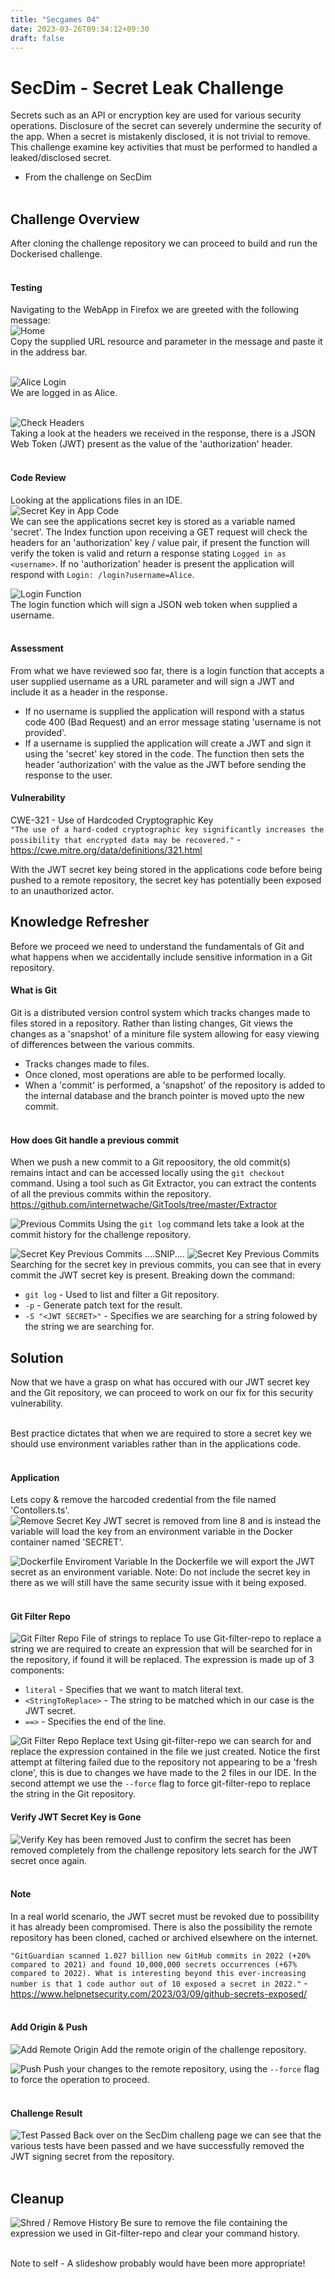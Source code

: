 ```yaml
---
title: "Secgames 04"
date: 2023-03-26T09:34:12+09:30
draft: false
---
```


# SecDim - Secret Leak Challenge
Secrets such as an API or encryption key are used for various security operations. Disclosure of the secret can severely undermine the security of the app. When a secret is mistakenly disclosed, it is not trivial to remove. This challenge examine key activities that must be performed to handled a leaked/disclosed secret.  
- From the challenge on SecDim  
&nbsp;
<!--more-->

## Challenge Overview
After cloning the challenge repository we can proceed to build and run the Dockerised challenge.  
&nbsp;

#### Testing
Navigating to the WebApp in Firefox we are greeted with the following message:  
![Home](/blog/secdim/secgames/secgames_04/img/1_Webapp_Home.png)  
Copy the supplied URL resource and parameter in the message and paste it in the address bar.  
&nbsp;

![Alice Login](/blog/secdim/secgames/secgames_04/img/1_Webapp_Alice.png)  
We are logged in as Alice.  
&nbsp;

![Check Headers](/blog/secdim/secgames/secgames_04/img/1_Webapp_Alice_Headers.png)  
Taking a look at the headers we received in the response, there is a JSON Web Token (JWT) present as the value of the 'authorization' header.  
&nbsp;

#### Code Review
Looking at the applications files in an IDE.  
![Secret Key in App Code](/blog/secdim/secgames/secgames_04/img/2_Exposed_Secret.png)  
We can see the applications secret key is stored as a variable named 'secret'. The Index function upon receiving a GET request will check the headers for an 'authorization' key / value pair, if present the function will verify the token is valid and return a response stating ```Logged in as <username>```. If no 'authorization' header is present the application will respond with ```Login: /login?username=Alice```.  

![Login Function](/blog/secdim/secgames/secgames_04/img/2_Login_Function.png)  
The login function which will sign a JSON web token when supplied a username.  
&nbsp;

#### Assessment
From what we have reviewed soo far, there is a login function that accepts a user supplied username as a URL parameter and will sign a JWT and include it as a header in the response.   
* If no username is supplied the application will respond with a status code 400 (Bad Request) and an error message stating 'username is not provided'. 
* If a username is supplied the application will create a JWT and sign it using the 'secret' key stored in the code. The function then sets the header 'authorization' with the value as the JWT before sending the response to the user.
&nbsp;

#### Vulnerability
CWE-321 - Use of Hardcoded Cryptographic Key  
```"The use of a hard-coded cryptographic key significantly increases the possibility that encrypted data may be recovered."``` - https://cwe.mitre.org/data/definitions/321.html  

With the JWT secret key being stored in the applications code before being pushed to a remote repository, the secret key has potentially been exposed to an unauthorized actor.
&nbsp;

## Knowledge Refresher
Before we proceed we need to understand the fundamentals of Git and what happens when we accidentally include sensitive information in a Git repository.
&nbsp;

#### What is Git
Git is a distributed version control system which tracks changes made to files stored in a repository. Rather than listing changes, Git views the changes as a 'snapshot' of a miniture file system allowing for easy viewing of differences between the various commits.  

* Tracks changes made to files.
* Once cloned, most operations are able to be performed locally.
* When a 'commit' is performed, a 'snapshot' of the repository is added to the  internal database and the branch pointer is moved upto the new commit.  
&nbsp;

#### How does Git handle a previous commit
When we push a new commit to a Git repoository, the old commit(s) remains intact and can be accessed locally using the ```git checkout``` command. Using a tool such as Git Extractor, you can extract the contents of all the previous commits within the repository. 
https://github.com/internetwache/GitTools/tree/master/Extractor

![Previous Commits](/blog/secdim/secgames/secgames_04/img/3_Git_Log.png)
Using the ```git log``` command lets take a look at the commit history for the challenge repository.  

![Secret Key Previous Commits](/blog/secdim/secgames/secgames_04/img/3_Git_Log_Secret_a.png)
....SNIP....
![Secret Key Previous Commits](/blog/secdim/secgames/secgames_04/img/3_Git_Log_Secret_b.png)
Searching for the secret key in previous commits, you can see that in every commit the JWT secret key is present.
Breaking down the command:
* ```git log``` - Used to list and filter a Git repository.
* ```-p``` - Generate patch text for the result.
*  ```-S "<JWT SECRET>"``` - Specifies we are searching for a string folowed by the string we are searching for. 
&nbsp;

## Solution
Now that we have a grasp on what has occured with our JWT secret key and the Git repository, we can proceed to work on our fix for this security vulnerability.  
&nbsp;

Best practice dictates that when we are required to store a secret key we should use environment variables rather than in the applications code.  
&nbsp;

#### Application
Lets copy & remove the harcoded credential from the file named 'Contollers.ts'.  
![Remove Secret Key](/blog/secdim/secgames/secgames_04/img/4_Removed_Secret.png)
JWT secret is removed from line 8 and is instead the variable will load the key from an environment variable in the Docker container named 'SECRET'.

![Dockerfile Enviroment Variable](/blog/secdim/secgames/secgames_04/img/4_Dockerfile_Secret.png)
In the Dockerfile we will export the JWT secret as an environment variable. Note: Do not include the secret key in there as we will still have the same security issue with it being exposed.  
&nbsp;

#### Git Filter Repo
![Git Filter Repo File of strings to replace](/blog/secdim/secgames/secgames_04/img/5_Text_To_Replace.png)
To use Git-filter-repo to replace a string we are required to create an expression that will be searched for in the repository, if found it will be replaced. The expression is made up of 3 components:
* ```literal``` - Specifies that we want to match literal text.
* ```<StringToReplace>``` - The string to be matched which in our case is the JWT secret.
* ```==>``` - Specifies the end of the line.  


![Git Filter Repo Replace text](/blog/secdim/secgames/secgames_04/img/5_Git_Filter_Repo.png)
Using git-filter-repo we can search for and replace the expression contained in the file we just created. Notice the first attempt at filtering failed due to the repository not appearing to be a 'fresh clone', this is due to changes we have made to the 2 files in our IDE. In the second attempt we use the ```--force``` flag to force git-filter-repo to replace the string in the Git repository. 
&nbsp;

#### Verify JWT Secret Key is Gone
![Verify Key has been removed](/blog/secdim/secgames/secgames_04/img/6_Git_Log_Verify.png)
Just to confirm the secret has been removed completely from the challenge repository lets search for the JWT secret once again.  
&nbsp;

#### Note
In a real world scenario, the JWT secret must be revoked due to possibility it has already been compromised. There is also the possibility the remote repository has been cloned, cached or archived elsewhere on the internet.  

```"GitGuardian scanned 1.027 billion new GitHub commits in 2022 (+20% compared to 2021) and found 10,000,000 secrets occurrences (+67% compared to 2022). What is interesting beyond this ever-increasing number is that 1 code author out of 10 exposed a secret in 2022."``` - https://www.helpnetsecurity.com/2023/03/09/github-secrets-exposed/  
&nbsp;

#### Add Origin & Push
![Add Remote Origin](/blog/secdim/secgames/secgames_04/img/7_Add_Remote.png)
Add the remote origin of the challenge repository.  

![Push](/blog/secdim/secgames/secgames_04/img/7_Push.png)
Push your changes to the remote repository, using the ```--force``` flag to force the operation to proceed.  
&nbsp;

#### Challenge Result
![Test Passed](/blog/secdim/secgames/secgames_04/img/8_Test_Passed.png)
Back over on the SecDim challeng page we can see that the various tests have been passed and we have successfully removed the JWT signing secret from the repository.  
&nbsp;

## Cleanup
![Shred / Remove History](/blog/secdim/secgames/secgames_04/img/9_Cleanup.png)
Be sure to remove the file containing the expression we used in Git-filter-repo and clear your command history.  
&nbsp;

Note to self - A slideshow probably would have been more appropriate!
